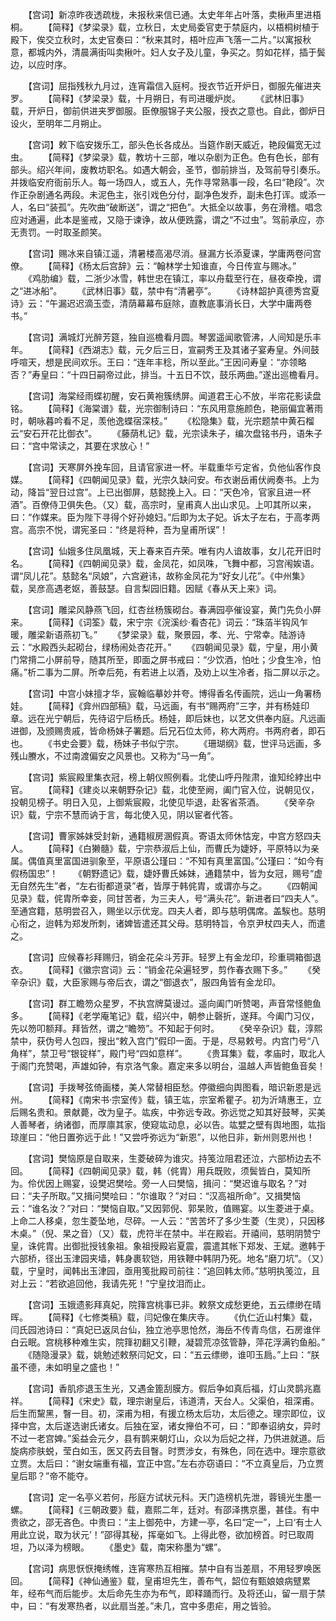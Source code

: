<!-- { "loadSidebar": true } -->
　　【宫词】新凉昨夜透疏栊，未报秋来信已通。太史年年占叶落，卖楸声里进梧桐。
　　【简释】《梦梁录》载，立秋日，太史局委官吏于禁庭内，以梧桐树植于殿下，俟交立秋时，太史官奏曰：“秋来其时，梧叶应声飞落一二片。”以寓报秋意，都城内外，清晨满街叫卖楸叶。妇人女子及儿童，争买之。剪如花样，插于鬓边，以应时序。

　　【宫词】屈指残秋九月过，连宵霜信入庭柯。授衣节近开炉日，御服先催进夹罗。
　　【简释】《梦梁录》载，十月朔日，有司进暖炉炭。
　　《武林旧事》载，开炉日，御前供进夹罗御服。臣僚服锦子夹公服，授衣之意也。自此，御炉日设火，至明年二月朔止。

　　【宫词】敕下临安拨乐工，部头色长各成丛。当筵作剧天威近，艳段偏宽无过虫。
　　【简释】《梦梁录》载，教坊十三部，唯以杂剧为正色。色有色长，部有部头。绍兴年间，废教坊职名。如遇大朝会，圣节，御前排当，及驾前导引奏乐。并拨临安府衙前乐人。每一场四人，或五人，先作寻常熟事一段，名曰“艳段”。次作正杂剧通名两段。未泥色主，张引戏色分付，副净色发乔，副未色打诨。或添一人，名曰“装孤”。先吹曲“破断送”，谓之“把色”。大抵全以故事，务在滑稽。唱念应对通遍，此本是鉴戒，又隐于谏诤，故从便跣露，谓之“不过虫”。驾前承应，亦无责罚。一时取圣颜笑。

　　【宫词】赐冰来自镇江遥，清暑楼高渴尽消。昼漏方长添夏课，学庸两卷问宫僚。
　　【简释】《杨太后宫辞》云：“翰林学士知谁直，今日传宣与赐冰。”
　　《鸡肋编》载，二浙少冰雪，韩世忠在镇江，率以舟载至行在，昼夜牵挽，谓之“进冰船”。
　　《武林旧事》载，禁中有“清暑亭”。
　　《诗林韶护真德秀宫夏诗》云：“午漏迟迟滴玉壶，清荫幕幕布庭除，直教底事消长日，大学中庸两卷书。”

　　【宫词】满城灯光醉芳筵，独自巡檐看月圆。琴罢遥闻歌管沸，人间知是乐丰年。
　　【简释】《西湖志》载，元夕后三日，宣嗣秀王及其诸子宴寿皇。外间鼓呼喧天，想是民间欢乐。王曰：“连年丰稔，所以至此。”王因问寿皇：“亦领略否？”寿皇曰：“十四日嗣帝过此，排当。十五日不饮，鼓乐两曲。”遂出巡檐看月。

　　【宫词】海棠经雨蝶初醒，安石黄袍簇绣屏。闻道君王心不放，半帘花影读盘铭。
　　【简释】《海棠谱》载，光宗御制诗曰：“东风用意施颜色，艳丽偏宜著雨时，朝咏暮吟看不足，羡他逸蝶宿深枝。”
　　《松隐集》载，光宗题禁中黄石榴云“安石开花比御衣”。
　　《藤荫札记》载，光宗读朱子，编次盘铭书丹，语朱子曰：“宫中常读之，其要在求放心！”

　　【宫词】天寒屏外挽车回，且请官家进一杯。半载重华亏定省，负他仙客作良媒。
　　【简释】《四朝闻见录》载，光宗久缺问安。布衣谢岳甫伏阙奏书。上为动，降旨“翌日过宫”。上已出御屏，慈懿挽上入。曰：“天色冷，官家且进一杯酒”。百僚侍卫俱失色。（又）载，高宗时，皇甫真人出山求见。上叩其所以来，曰：“作媒来。臣为陛下寻得个好孙媳妇。”后即为太子妃。诉太子左右，于高孝两宫。高宗不悦，谓宪圣曰：“终是将种，吾为皇甫所误”！

　　【宫词】仙娥多住凤凰城，天上春来百卉荣。唯有内人谙故事，女儿花开旧时名。
　　【简释】《四朝闻见录》载，金凤花，如凤咮，飞舞中都，习宫闱娭语。谓“凤儿花”。慈懿名“凤娘”，六宫避讳，故称金凤花为“好女儿花”。《中州集》载，吴彦高遇老妪，善鼓瑟。自言梨园旧籍。因赋《春从天上来》词。

　　【宫词】雕梁风静燕飞回，红杏丝杨簇砌台。春满园亭催设宴，黄门先负小屏来。
　　【简释】《词筌》载，宋宁宗《浣溪纱·看杏花》词云：“珠萡半钩风乍暖，雕梁新语燕初飞。”
　　《梦梁录》载，聚景园，孝、光、宁常幸。陆游诗云：“水殿西头起砌台，绿杨闹处杏花开。”
　　《四朝闻见录》载，宁皇，用小黄门常揹二小屏前导，随其所至，即面之屏书戒曰：“少饮酒，怕吐；少食生冷，怕痛。”析二事为二屏。所幸后苑，有若进上以酒，及劝上以生冷者，指二屏以示之。

　　【宫词】中宫小妹擅才华，宸翰临摹妙并夸。博得香名传画院，远山一角署杨娃。
　　【简释】《弇州四部稿》载，马远画，有书“赐两府”三字，并有杨娃印章。远在光宁朝后，先待诏宁后杨氏。杨娃，即后妹也，以艺文供奉内庭。凡远画进御，及颁赐贵戚，皆命杨妹子署题。后兄石位太师，称大两府。书两府者，即石也。
　　《书史会要》载，杨妹子书似宁宗。
　　《珊瑚纲》载，世评马远画，多残山賸水，不过南渡偏安之风景也。又称为“马一角”。

　　【宫词】紫宸殿里集衣冠，榜上朝仪照例看。北使山呼丹陛肃，谁知纶綍出中官。
　　【简释】《建炎以来朝野杂记》载，北使至阙，阖门官入位，说朝见仪，投朝见榜子。明日入见，上御紫宸殿，北使见毕退，赴客省茶酒。
　　《癸辛杂识》载，宁宗不慧而讷于言，每北使入见，阴以宦者代答。

　　【宫词】曹家姊妹受封新，通籍椒房溷假真。寄语太师休怙宠，中宫方怒四夫人。
　　【简释】《白獭髓》载，宁宗恭淑后上仙，而曹氏为婕妤，平原特以为亲属。偶值真里富国进驯象至，平原语公瑾曰：“不知有真里富国。”公瑾曰：“如今有假杨国忠”！
　　《朝野遗记》载，婕妤曹氏姊妹，通籍禁中，皆为女冠，赐号“虚无自然先生”者，“左右街都道录”者，皆厚于韩侂胄，或谓亦与之。
　　《四朝闻见录》载，侂胄所幸妾，同甘苦者，为三夫人，号“满头花”。新进者曰“四夫人”。至通宫籍，慈明尝召入，赐坐以示优宠。四夫人者，即与慈明偶席。盖騃也。慈明心衔之，迨韩为郑发所刺，诸婢皆遣还其父母。慈明特旨，令京尹杖四夫人，而遣之。

　　【宫词】应候春衫拜赐归，销金花朵斗芳菲。轻罗上有金龙印，珍重琱箱御退衣。
　　【简释】《徽宗宫词》云：“销金花朵遍轻罗，剪作春衣赐下多。”
　　《癸辛杂识》载，大臣家赐与帝后衣，谓之“御退衣”，服四角皆有金龙印。

　　【宫词】群工瞻笏众星罗，不执宫牌莫谩过。遥向阖门听赞喝，声音常怪鲍鱼多。
　　【简释】《老学庵笔记》载，绍兴中，朝参止磬折，遂拜。今阖门习仪，先以笏叩额拜。拜皆然，谓之“瞻笏”。不知起于何时。
　　《癸辛杂识》载，淳熙禁中，获伪号人包四，搜出“敕入宫门”假印一面。于是，尽易敕号。内宫门号“八角样”，禁卫号“银锭样”，殿门号“四如意样”。
　　《贵耳集》载，孝庙时，取北人于阁门充赞喝，声雄如钟，有京洛气象。嘉定来多以明台，温越人声皆鲍鱼音矣！

　　【宫词】手拨琴弦倚画楼，美人常替相臣愁。停徽细向舆图看，暗识新恩是远州。
　　【简释】《南宋书·宗室传》载，镇王竑，宗室希瞿子。初为沂靖惠王，立后赐名贵和。景献薨，改为皇子。竑疾，中弥远专政。弥远觉之知其好鼓琴，买美人善琴者，纳诸御，而厚廪其家，使窥竑动息，必以告。竑嬖之壁有舆地图，竑指琼崖曰：“他日置弥远于此！”又尝呼弥远为“新恩”，以他日非，新州则恩州也！

　　【宫词】樊恼原是自取来，生菱破碎为谁灾。持笺泣阻君还泣，六部桥边去不回。
　　【简释】《四朝闻见录》载，韩（侂胄）用兵既败，须鬓皆白，莫知所为。伶优因上赐宴，设樊迟樊哙。旁一人曰樊恼，揖问：“樊迟谁与取名？”对曰：“夫子所取。”又揖问樊哙曰：“尔谁取？”对曰：“汉高祖所命”。又揖樊恼云：“谁名汝？”对曰：“樊恼自取。”又因郭倪、郭杲败，值赐宴。以生菱进于桌。上命二人移桌，忽生菱坠地，尽碎。一人云：“苦苦坏了多少生菱（生灵），只因移木桌。”（倪、杲之音）（又）载，虎符半在禁中。半在殿岩。开禧间，慈明阴赞宁皇，诛侂胄。出御批授钱象祖。象祖授殿岩夏震，震遣其帐下郑发、王斌。邀韩于六部桥，径出玉津园夹墙，韩身裹软铠，用铁鞭中韩阴乃死。地名“磨刀坑”。（又）载，宁皇时，闻韩出玉津园，亟用笺批殿司前往：“追回韩太师。”慈明执笺泣，且对上云：“若欲追回他，我请先死！”宁皇抆泪而止。

　　【宫词】玉娥遗影拜真妃，院箨宫桃事已非。敕祭文成愁更绝，五云缥缈在晴晖。
　　【简释】《七修类稿》载，闫妃像在集庆寺。
　　《仇仁近山村集》载，闫氏园池诗曰：“真妃已返凤台仙，独立池亭思怆然，海岳不传青鸟信，石房谁伴白云眠。宫桃移种难生实，院箨初翻又引鞭，凝碧荒凉弦管静，萍花浮满钓鱼船。”
　　《随隐漫录》载，姚勉述敕祭闫妃文，曰：“五云缥缈，谁叩玉扃。”上曰：“朕虽不德，未如明皇之盛也！”

　　【宫词】香肌疹退玉生光，又遇金篦刮膜方。假后争如真后福，灯山灵鹊兆嘉祥。
　　【简释】《宋史》载，理宗谢皇后，讳道清，天台人。父渠伯，祖深甫。后生而黧黑，瞖一目。初，深甫为相，有援立杨太后功，太后德之。理宗即位，议择中宫，太后遂选谢氏诸女。后独在室，诸女攑伯不可，曰：“即奉诏纳女，异时不过一老宫婢。”奚益会元夕，县有鹊来朝灯山，众以为后妃之祥，乃供进就道。后旋病疹肤蜕，莹白如玉，医又药去目瞖。时贾涉女，有殊色，同在选中。理宗意欲立贾。太后曰：“谢女端重有福，宜正中宫。”左右亦窃语曰：“不立真皇后，乃立贾皇后耶？”帝不能夺。

　　【宫词】定一名亭义若何，彤庭方试状元科。天门造榜机先泄，蓉镜光生墨一螺。
　　【简释】《三朝政要》载，嘉熙二年，廷对。有邵泽携京墨，甚佳。有中贵欲之，邵无吝色。中贵曰：“主上御苑中，方建一亭，名曰“定一”，上曰‘有士人用此立说，取为状元’！”邵得其秘，挥毫如飞。上得此卷，欲加榜首。时已取周坦，乃以泽为榜眼。
　　《墨史》载，南宋称墨为“螺”。

　　【宫词】病思恹恹掩绣帷，连宵寒热互相摧。禁中自有当差扇，不用轻罗唤医回。
　　【简释】《神仙通鉴》载，皇甫坦先生，善布气，韶位有甄娘娘病躄累年，经布气而后能步。太后命先生亦为布气，即释踊而行。及将还山，留一扇于禁中，曰：“有发寒热者，以此扇当差。”未几，宫中多患疟，用之皆验。
